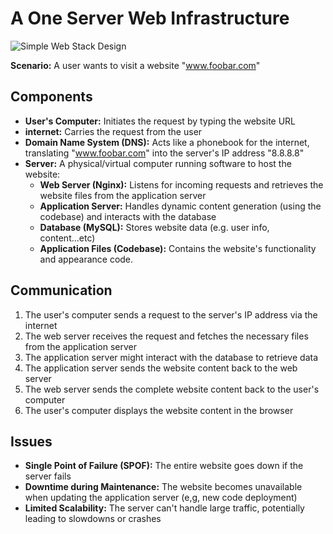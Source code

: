 # A One Server Web Infrastructure

![Simple Web Stack Design](https://imgur.com/a/CgcyaZu)

**Scenario:** A user wants to visit a website "www.foobar.com"

## Components
* **User's Computer:** Initiates the request by typing the website URL
* **internet:** Carries the request from the user
* **Domain Name System (DNS):** Acts like a phonebook for the internet, translating "www.foobar.com" into the server's IP address "8.8.8.8"
* **Server:** A physical/virtual computer running software to host the website:
	- **Web Server (Nginx):** Listens for incoming requests and retrieves the website files from the application server
	- **Application Server:** Handles dynamic content generation (using the codebase) and interacts with the database
	- **Database (MySQL):** Stores website data (e.g. user info, content...etc)
	- **Application Files (Codebase):** Contains the website's functionality and appearance code.


## Communication
1. The user's computer sends a request to the server's IP address via the internet
2. The web server receives the request and fetches the necessary files from the application server
3. The application server might interact with the database to retrieve data
4. The application server sends the website content back to the web server
5. The web server sends the complete website content back to the user's computer
6. The user's computer displays the website content in the browser


## Issues
- **Single Point of Failure (SPOF):** The entire website goes down if the server fails
- **Downtime during Maintenance:** The website becomes unavailable when updating the application server (e,g, new code deployment)
- **Limited Scalability:** The server can't handle large traffic, potentially leading to slowdowns or crashes
